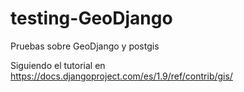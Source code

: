 # testing-GeoDjango
Pruebas sobre GeoDjango y postgis

Siguiendo el tutorial en  
https://docs.djangoproject.com/es/1.9/ref/contrib/gis/
